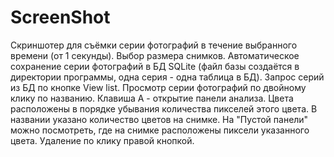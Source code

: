 # ScreenShot
Скриншотер для съёмки серии фотографий в течение выбранного времени (от 1 секунды).
Выбор размера снимков.
Автоматическое сохранение серии фотографий в БД SQLite (файл базы создаётся в директории программы, одна серия - одна таблица в БД).
Запрос серий из БД по кнопке View list.
Просмотр серии фотографий по двойному клику по названию.
Клавиша A - открытие панели анализа. Цвета расположены в порядке убывания количества пикселей этого цвета. В названии указано количество цветов на снимке. На "Пустой панели" можно посмотреть, где на снимке расположены пиксели указанного цвета.
Удаление по клику правой кнопкой.
